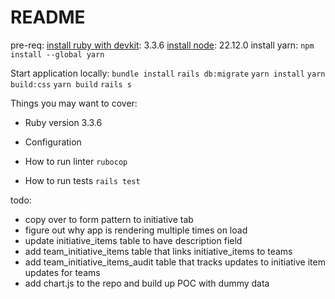 # README

pre-req:
[install ruby with devkit](https://rubyinstaller.org/downloads/): 3.3.6
[install node](https://nodejs.org/en/download): 22.12.0
install yarn: `npm install --global yarn`


Start application locally: 
`bundle install`
`rails db:migrate`
`yarn install`
`yarn build:css`
`yarn build`
`rails s`

Things you may want to cover:

* Ruby version
3.3.6

* Configuration

* How to run linter
`rubocop`

* How to run tests
`rails test`


todo: 
- copy over to form pattern to initiative tab
- figure out why app is rendering multiple times on load
- update initiative_items table to have description field
- add team_initiative_items table that links initiative_items to teams 
- add team_initiative_items_audit table that tracks updates to initiative item updates for teams
- add chart.js to the repo and build up POC with dummy data